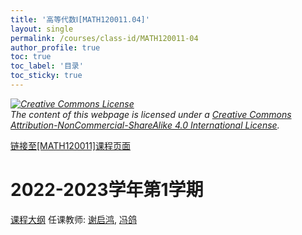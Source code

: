 ```yaml
---
title: '高等代数Ⅰ[MATH120011.04]'
layout: single
permalink: /courses/class-id/MATH120011-04
author_profile: true
toc: true
toc_label: '目录'
toc_sticky: true
---
```



<div class='notice--warning'>
	<p><i><a rel='license' href='http://creativecommons.org/licenses/by-nc-sa/4.0/'><img alt='Creative Commons License' style='border-width:0' src='https://i.creativecommons.org/l/by-nc-sa/4.0/88x31.png' /></a><br /> The content of this webpage is licensed under a <a rel='license' href='http://creativecommons.org/licenses/by-nc-sa/4.0/'>Creative Commons Attribution-NonCommercial-ShareAlike 4.0 International License</a>.</i></p>
</div>

<a href='https://fdu-math.github.io/courses/MATH120011'>链接至[MATH120011]课程页面</a>

# 2022-2023学年第1学期
<a href='https://fdu-math.github.io/courses/syllabus/MATH120011.04-2022-2023-1 (Encrypted).pdf'>课程大纲</a>
任课教师: <a href='https://fdu-math.github.io/teachers/谢启鸿'>谢启鸿</a>, <a href='https://fdu-math.github.io/teachers/冯鸽'>冯鸽</a>

